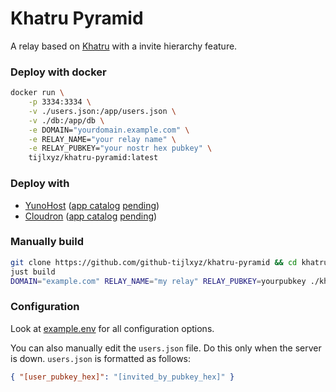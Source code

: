 # Khatru Pyramid

A relay based on [Khatru](https://github.com/fiatjaf/khatru) with a invite hierarchy feature.

### Deploy with docker

```sh
docker run \
    -p 3334:3334 \
    -v ./users.json:/app/users.json \
    -v ./db:/app/db \
    -e DOMAIN="yourdomain.example.com" \
    -e RELAY_NAME="your relay name" \
    -e RELAY_PUBKEY="your nostr hex pubkey" \
    tijlxyz/khatru-pyramid:latest
```

### Deploy with

 - [YunoHost](https://github.com/YunoHost-Apps/khatru-pyramid_ynh) ([app catalog](https://apps.yunohost.org/catalog) [pending](https://github.com/YunoHost/apps/pull/2077))
 - [Cloudron](https://github.com/github-tijlxyz/khatru-pyramid_cloudron) ([app catalog](https://www.cloudron.io/store/index.html) [pending](https://forum.cloudron.io/topic/11146/khatru-pyramid-a-nostr-relay))

### Manually build

```sh
git clone https://github.com/github-tijlxyz/khatru-pyramid && cd khatru-pyramid
just build
DOMAIN="example.com" RELAY_NAME="my relay" RELAY_PUBKEY=yourpubkey ./khatru-pyramid
```

### Configuration

Look at [example.env](./example.env) for all configuration options.

You can also manually edit the `users.json` file. Do this only when the server is down.
`users.json` is formatted as follows:
```json
{ "[user_pubkey_hex]": "[invited_by_pubkey_hex]" }
```

